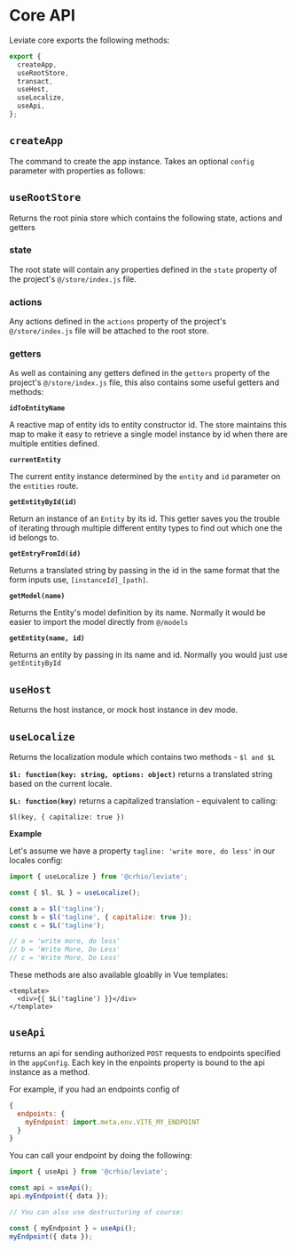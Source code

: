 # Core API

Leviate core exports the following methods:

```javascript
export {
  createApp,
  useRootStore,
  transact,
  useHost,
  useLocalize,
  useApi,
};
```

## `createApp`

The command to create the app instance. Takes an optional `config` parameter with properties as follows:



## `useRootStore`

Returns the root pinia store which contains the following state, actions and getters

### state

The root state will contain any properties defined in the `state` property of the project's `@/store/index.js` file.

### actions

Any actions defined in the `actions` property of the project's `@/store/index.js` file will be attached to the root store.

### getters

As well as containing any getters defined in the `getters` property of the project's `@/store/index.js` file, this also contains some useful getters and methods:

**`idToEntityName`**

A reactive map of entity ids to entity constructor id. The store maintains this map to make it easy to retrieve a single model instance by id when there are multiple entities defined.

**`currentEntity`**

The current entity instance determined by the `entity` and `id` parameter on the `entities` route.

**`getEntityById(id)`**

Return an instance of an `Entity` by its id. This getter saves you the trouble of iterating through multiple different entity types to find out which one the id belongs to.

**`getEntryFromId(id)`**

Returns a translated string by passing in the id in the same format that the form inputs use, `[instanceId]_[path]`.

**`getModel(name)`**

Returns the Entity's model definition by its name. Normally it would be easier to import the model directly from `@/models`

**`getEntity(name, id)`**

Returns an entity by passing in its name and id. Normally you would just use `getEntityById`

## `useHost`

Returns the host instance, or mock host instance in dev mode.

## `useLocalize`

Returns the localization module which contains two methods - `$l and $L`

**`$l: function(key: string, options: object)`** returns a translated string based on the current locale.

**`$L: function(key)`** returns a capitalized translation - equivalent to calling:

`$l(key, { capitalize: true })`

**Example**

Let's assume we have a property `tagline: 'write more, do less'` in our locales config:

```javascript
import { useLocalize } from '@crhio/leviate';

const { $l, $L } = useLocalize();

const a = $l('tagline');
const b = $l('tagline', { capitalize: true });
const c = $L('tagline');

// a = 'write more, do less'
// b = 'Write More, Do Less'
// c = 'Write More, Do Less'
```

These methods are also available gloablly in Vue templates:

```vue
<template>
  <div>{{ $L('tagline') }}</div>
</template>
```

## `useApi`

returns an api for sending authorized `POST` requests to endpoints specified in the `appConfig`. Each key in the enpoints property is bound to the api instance as a method.

For example, if you had an endpoints config of
```javascript
{
  endpoints: {
    myEndpoint: import.meta.env.VITE_MY_ENDPOINT
  }
}
```

You can call your endpoint by doing the following:

```javascript
import { useApi } from '@crhio/leviate';

const api = useApi();
api.myEndpoint({ data });

// You can also use destructuring of course:

const { myEndpoint } = useApi();
myEndpoint({ data });
```